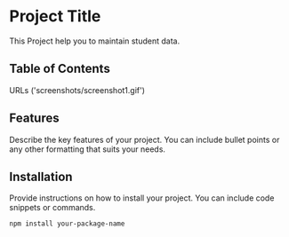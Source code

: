 # Project Title

This Project help you to maintain student data.

## Table of Contents
URLs ('screenshots/screenshot1.gif')

## Features

Describe the key features of your project. You can include bullet points or any other formatting that suits your needs.

## Installation

Provide instructions on how to install your project. You can include code snippets or commands.

```bash
npm install your-package-name
